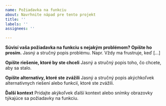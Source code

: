 ```yaml
---
name: Požiadavka na funkciu
about: Navrhnite nápad pre tento projekt
title: ''
labels: ''
assignees: ''

---
```


**Súvisí vaša požiadavka na funkciu s nejakým problémom? Opíšte ho prosím.**
Jasný a stručný popis problému. Napr. Vždy ma frustruje, keď [...]

**Opíšte riešenie, ktoré by ste chceli**
Jasný a stručný popis toho, čo chcete, aby sa stalo.

**Opíšte alternatívy, ktoré ste zvážili**
Jasný a stručný popis akýchkoľvek alternatívnych riešení alebo funkcií, ktoré ste zvážili.

**Ďalší kontext**
Pridajte akýkoľvek ďalší kontext alebo snímky obrazovky týkajúce sa požiadavky na funkciu.